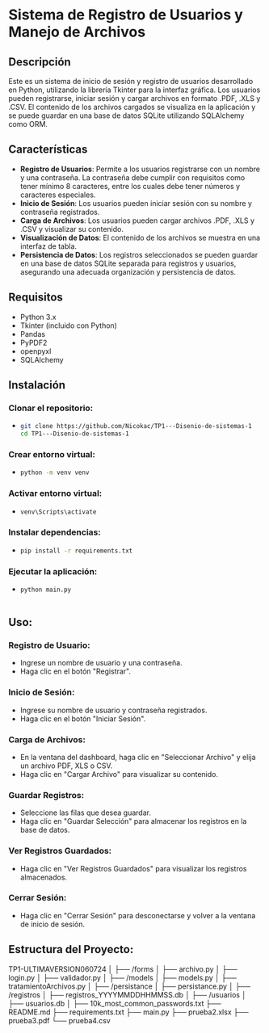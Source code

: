 # Sistema de Registro de Usuarios y Manejo de Archivos

## Descripción

Este es un sistema de inicio de sesión y registro de usuarios desarrollado en Python, utilizando la librería Tkinter para la interfaz gráfica. Los usuarios pueden registrarse, iniciar sesión y cargar archivos en formato .PDF, .XLS y .CSV. El contenido de los archivos cargados se visualiza en la aplicación y se puede guardar en una base de datos SQLite utilizando SQLAlchemy como ORM.

## Características

- **Registro de Usuarios**: Permite a los usuarios registrarse con un nombre y una contraseña. La contraseña debe cumplir con requisitos como tener mínimo 8 caracteres, entre los cuales debe tener números y caracteres especiales.
- **Inicio de Sesión**: Los usuarios pueden iniciar sesión con su nombre y contraseña registrados.
- **Carga de Archivos**: Los usuarios pueden cargar archivos .PDF, .XLS y .CSV y visualizar su contenido.
- **Visualización de Datos**: El contenido de los archivos se muestra en una interfaz de tabla.
- **Persistencia de Datos**: Los registros seleccionados se pueden guardar en una base de datos SQLite separada para registros y usuarios, asegurando una adecuada organización y persistencia de datos.

## Requisitos

- Python 3.x
- Tkinter (incluido con Python)
- Pandas
- PyPDF2
- openpyxl
- SQLAlchemy

## Instalación

### Clonar el repositorio:

-  ```bash
   git clone https://github.com/Nicokac/TP1---Disenio-de-sistemas-1
   cd TP1---Disenio-de-sistemas-1

### **Crear entorno virtual:**
-  ```bash
   python -m venv venv

### Activar entorno virtual:
-  ```bash
   venv\Scripts\activate

### Instalar dependencias:
-  ```bash
   pip install -r requirements.txt

### Ejecutar la aplicación:
-  ```bash
   python main.py
 
## Uso:

### Registro de Usuario:
- Ingrese un nombre de usuario y una contraseña.
- Haga clic en el botón "Registrar".

### Inicio de Sesión:
- Ingrese su nombre de usuario y contraseña registrados.
- Haga clic en el botón "Iniciar Sesión".

### Carga de Archivos:
- En la ventana del dashboard, haga clic en "Seleccionar Archivo" y elija un archivo PDF, XLS o CSV.
- Haga clic en "Cargar Archivo" para visualizar su contenido.

### Guardar Registros:
- Seleccione las filas que desea guardar.
- Haga clic en "Guardar Selección" para almacenar los registros en la base de datos.

### Ver Registros Guardados:
- Haga clic en "Ver Registros Guardados" para visualizar los registros almacenados.

### Cerrar Sesión:
- Haga clic en "Cerrar Sesión" para desconectarse y volver a la ventana de inicio de sesión.

## Estructura del Proyecto:

TP1-ULTIMAVERSION060724
│
├── /forms
│   ├── archivo.py
│   ├── login.py
│   ├── validador.py
│
├── /models
│   ├── models.py
│   ├── tratamientoArchivos.py
│
├── /persistance
│   ├── persistance.py
│
├── /registros
│   ├── registros_YYYYMMDDHHMMSS.db
│
├── /usuarios
│   ├── usuarios.db
│
├── 10k_most_common_passwords.txt
├── README.md
├── requirements.txt
├── main.py
├── prueba2.xlsx
├── prueba3.pdf
└── prueba4.csv


